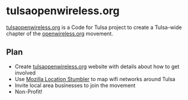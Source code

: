 tulsaopenwireless.org
=====================

[tulsaopenwireless.org](http://tulsaopenwireless.org) is a Code for Tulsa
project to create a Tulsa-wide chapter of the 
[openwireless.org](https://openwireless.org/) movement.

Plan
----

* Create [tulsaopenwireless.org](http://tulsaopenwireless.org) website with details about how to get involved
* Use [Mozilla Location Stumbler](https://location.services.mozilla.com/) to map wifi networks around Tulsa
* Invite local area businesses to join the movement
* Non-Profit!
